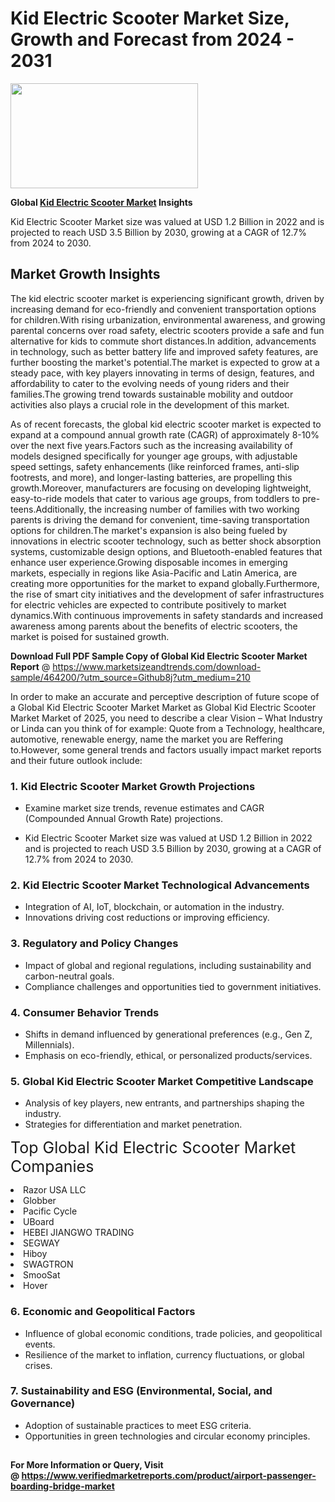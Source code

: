 <H1>Kid Electric Scooter Market Size, Growth and Forecast from 2024 - 2031</H1><img class="aligncenter size-medium wp-image-584254" src="https://thirdeyenews.in/wp-content/uploads/2024/09/Global-Market-Research-300x168.jpeg" alt="" width="300" height="168" /><p><strong>Global&nbsp;<a href="https://www.marketsizeandtrends.com/download-sample/464200/?utm_source=Github8j?utm_medium=210">Kid Electric Scooter Market</a> Insights</strong></p><p>Kid Electric Scooter Market size was valued at USD 1.2 Billion in 2022 and is projected to reach USD 3.5 Billion by 2030, growing at a CAGR of 12.7% from 2024 to 2030.</p><p><h2>Market Growth Insights</h2> <p>The kid electric scooter market is experiencing significant growth, driven by increasing demand for eco-friendly and convenient transportation options for children.With rising urbanization, environmental awareness, and growing parental concerns over road safety, electric scooters provide a safe and fun alternative for kids to commute short distances.In addition, advancements in technology, such as better battery life and improved safety features, are further boosting the market's potential.The market is expected to grow at a steady pace, with key players innovating in terms of design, features, and affordability to cater to the evolving needs of young riders and their families.The growing trend towards sustainable mobility and outdoor activities also plays a crucial role in the development of this market. </p> <p>As of recent forecasts, the global kid electric scooter market is expected to expand at a compound annual growth rate (CAGR) of approximately 8-10% over the next five years.Factors such as the increasing availability of models designed specifically for younger age groups, with adjustable speed settings, safety enhancements (like reinforced frames, anti-slip footrests, and more), and longer-lasting batteries, are propelling this growth.Moreover, manufacturers are focusing on developing lightweight, easy-to-ride models that cater to various age groups, from toddlers to pre-teens.Additionally, the increasing number of families with two working parents is driving the demand for convenient, time-saving transportation options for children.The market's expansion is also being fueled by innovations in electric scooter technology, such as better shock absorption systems, customizable design options, and Bluetooth-enabled features that enhance user experience.Growing disposable incomes in emerging markets, especially in regions like Asia-Pacific and Latin America, are creating more opportunities for the market to expand globally.Furthermore, the rise of smart city initiatives and the development of safer infrastructures for electric vehicles are expected to contribute positively to market dynamics.With continuous improvements in safety standards and increased awareness among parents about the benefits of electric scooters, the market is poised for sustained growth.</p><p><span class=""><strong>Download Full PDF Sample Copy of Global Kid Electric Scooter Market Report</strong> @ <a href="https://www.marketsizeandtrends.com/download-sample/464200/?utm_source=Github8j?utm_medium=210" target="_blank">https://www.marketsizeandtrends.com/download-sample/464200/?utm_source=Github8j?utm_medium=210</a></span></p><p>In order to make an accurate and perceptive description of future scope of a Global&nbsp;Kid Electric Scooter Market Market as Global&nbsp;Kid Electric Scooter Market Market of 2025, you need to describe a clear Vision &ndash; What Industry or Linda can you think of for example: Quote from a Technology, healthcare, automotive, renewable energy, name the market you are Reffering to.However, some general trends and factors usually impact market reports and their future outlook include:</p><h3>1.&nbsp;<strong>Kid Electric Scooter Market Growth Projections</strong></h3><ul><li>Examine market size trends, revenue estimates and CAGR (Compounded Annual Growth Rate) projections.</li><li><p>Kid Electric Scooter Market size was valued at USD 1.2 Billion in 2022 and is projected to reach USD 3.5 Billion by 2030, growing at a CAGR of 12.7% from 2024 to 2030.</p></li></ul><h3>2.&nbsp;<strong>Kid Electric Scooter Market Technological Advancements</strong></h3><ul><li>Integration of AI, IoT, blockchain, or automation in the industry.</li><li>Innovations driving cost reductions or improving efficiency.</li></ul><h3>3.&nbsp;<strong>Regulatory and Policy Changes</strong></h3><ul><li>Impact of global and regional regulations, including sustainability and carbon-neutral goals.</li><li>Compliance challenges and opportunities tied to government initiatives.</li></ul><h3>4.&nbsp;<strong>Consumer Behavior Trends</strong></h3><ul><li>Shifts in demand influenced by generational preferences (e.g., Gen Z, Millennials).</li><li>Emphasis on eco-friendly, ethical, or personalized products/services.</li></ul><h3>5.&nbsp;<strong>Global Kid Electric Scooter Market Competitive Landscape</strong></h3><ul><li>Analysis of key players, new entrants, and partnerships shaping the industry.</li><li>Strategies for differentiation and market penetration.</li></ul><p data-pm-slice="1 1 []"><span style="color: inherit; font-family: inherit; font-size: 25px;">Top Global Kid Electric Scooter Market Companies</span></p><div class="" data-test-id=""><p><li>Razor USA LLC</li><li> Globber</li><li> Pacific Cycle</li><li> UBoard</li><li> HEBEI JIANGWO TRADING</li><li> SEGWAY</li><li> Hiboy</li><li> SWAGTRON</li><li> SmooSat</li><li> Hover</li></p></div><h3>6.&nbsp;<strong>Economic and Geopolitical Factors</strong></h3><ul><li>Influence of global economic conditions, trade policies, and geopolitical events.</li><li>Resilience of the market to inflation, currency fluctuations, or global crises.</li></ul><h3>7.&nbsp;<strong>Sustainability and ESG (Environmental, Social, and Governance)</strong></h3><ul><li>Adoption of sustainable practices to meet ESG criteria.</li><li>Opportunities in green technologies and circular economy principles.</li></ul><h2><strong style="font-size: 14px;">For More Information or Query, Visit @&nbsp;</strong><a style="background-color: #ffffff; font-size: 14px;" href="https://www.marketsizeandtrends.com/report/kid-electric-scooter-market/" target="_blank">https://www.verifiedmarketreports.com/product/airport-passenger-boarding-bridge-market</a></h2>